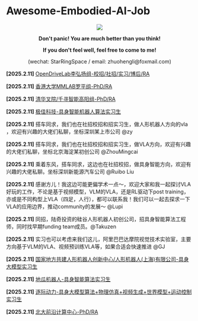 # Awesome-Embodied-AI-Job


<div align=center><img src="https://github.com/user-attachments/assets/036b7523-7141-4f4e-9269-40aea6657948"/></div>
<p align="center"><strong>Don't panic! You are much better than you think!</strong></p>
<p align="center"><strong>If you don't feel well, feel free to come to me!</strong></p>
<p align="center">(wechat: StarRingSpace / email: zhuohengli@foxmail.com)</p>

**[2025.2.11]**
[OpenDriveLab李弘扬组-校招/社招/实习/博后/RA](https://github.com/StarCycle/Awesome-Embodied-AI-Job/blob/main/OpenDriveLab%E6%9D%8E%E5%BC%98%E6%89%AC%E7%BB%84-%E6%A0%A1%E6%8B%9Bor%E7%A4%BE%E6%8B%9Bor%E5%AE%9E%E4%B9%A0or%E5%8D%9A%E5%90%8EorRA-20250211)

**[2025.2.11]**
[香港大学MMLAB罗平组-PhD/RA](https://github.com/StarCycle/Awesome-Embodied-AI-Job/blob/main/%E9%A6%99%E6%B8%AF%E5%A4%A7%E5%AD%A6MMLAB%E7%BD%97%E5%B9%B3%E7%BB%84-PhDorRA-20250211)

**[2025.2.11]**
[清华叉院/千寻智能高阳组-PhD/RA](https://github.com/StarCycle/Awesome-Embodied-AI-Job/blob/main/%E6%B8%85%E5%8D%8E%E5%8F%89%E9%99%A2or%E5%8D%83%E5%AF%BB%E6%99%BA%E8%83%BD%E9%AB%98%E9%98%B3%E7%BB%84-PhDorRA-20250211)

**[2025.2.11]** 
[极佳科技-具身智能机器人算法实习生](https://github.com/StarCycle/Awesome-Embodied-AI-Job/blob/main/%E6%9E%81%E4%BD%B3%E7%A7%91%E6%8A%80-%E5%85%B7%E8%BA%AB%E6%99%BA%E8%83%BD%E6%9C%BA%E5%99%A8%E4%BA%BA%E7%AE%97%E6%B3%95%E5%AE%9E%E4%B9%A0%E7%94%9F-20240211)

**[2025.2.11]** 
搭车同求，我们也在社招校招和招实习生，做人形机器人方向的vla ，欢迎有兴趣的大佬们私聊，坐标深圳某上市公司 @zy

**[2025.2.11]** 
搭车同求，我们也在社招校招和招实习生，做VLA方向，欢迎有兴趣的大佬们私聊，坐标北京海淀某初创公司 @ZhouMingcai

**[2025.2.11]**
乘着东风，搭车同求，这边也在社招校招，做具身智能方向，欢迎有兴趣的大佬私聊。坐标深圳新能源汽车公司 @Ruibo Liu

**[2025.2.11]**
感谢方儿！我这边可能更偏学术一点～，欢迎大家和我一起探讨VLA好玩的工作，不论是基于视频模型，VLM的VLA，还是RL驱动下post training，亦或是不同构型上VLA（四足，人行），都可以联系我！我们可以一起去探求一下VLA的应用边界，推动community的发展～ @Lupi

**[2025.2.11]** 
同招，陆奇投资的硅谷人形机器人初创公司，招具身智能算法工程师，同时找早期funding team成员。@Takuzen

**[2025.2.11]**
实习也可以考虑来我们这儿，阿里巴巴达摩院视觉技术实验室，主要方向基于VLM的VLA、视频预训练VLA等，如果合适会快速推进 @GJ

**[2025.2.11]**
[国家地方共建人形机器人创新中心/人形机器人(上海)有限公司-具身大模型实习生](https://github.com/StarCycle/Awesome-Embodied-AI-Job/blob/main/%E5%9B%BD%E5%AE%B6%E5%9C%B0%E6%96%B9%E5%85%B1%E5%BB%BA%E4%BA%BA%E5%BD%A2%E6%9C%BA%E5%99%A8%E4%BA%BA%E5%88%9B%E6%96%B0%E4%B8%AD%E5%BF%83or%E4%BA%BA%E5%BD%A2%E6%9C%BA%E5%99%A8%E4%BA%BA(%E4%B8%8A%E6%B5%B7)%E6%9C%89%E9%99%90%E5%85%AC%E5%8F%B8-%E5%85%B7%E8%BA%AB%E5%A4%A7%E6%A8%A1%E5%9E%8B%E5%AE%9E%E4%B9%A0%E7%94%9F-20250211)

**[2025.2.11]** [地瓜机器人-具身智能算法实习生](https://github.com/StarCycle/Awesome-Embodied-AI-Job/blob/main/%E5%9C%B0%E7%93%9C%E6%9C%BA%E5%99%A8%E4%BA%BA-%E5%85%B7%E8%BA%AB%E6%99%BA%E8%83%BD%E7%AE%97%E6%B3%95%E5%AE%9E%E4%B9%A0%E7%94%9F-20250211)

**[2025.2.11]** [逐际动力-具身大模型算法+物理仿真+视频生成+世界模型+运动控制实习生](https://github.com/StarCycle/Awesome-Embodied-AI-Job/blob/main/%E9%80%90%E9%99%85%E5%8A%A8%E5%8A%9B-%E5%85%B7%E8%BA%AB%E5%A4%A7%E6%A8%A1%E5%9E%8B%E7%AE%97%E6%B3%95%2B%E7%89%A9%E7%90%86%E4%BB%BF%E7%9C%9F%2B%E8%A7%86%E9%A2%91%E7%94%9F%E6%88%90%2B%E4%B8%96%E7%95%8C%E6%A8%A1%E5%9E%8B%2B%E8%BF%90%E5%8A%A8%E6%8E%A7%E5%88%B6%E5%AE%9E%E4%B9%A0%E7%94%9F-20250211)

**[2025.2.11]**
[北大前沿计算中心-PhD/RA](https://github.com/StarCycle/Awesome-Embodied-AI-Job/blob/main/%E5%8C%97%E5%A4%A7%E5%89%8D%E6%B2%BF%E8%AE%A1%E7%AE%97%E7%A0%94%E7%A9%B6%E4%B8%AD%E5%BF%83-PhD-20250211)
